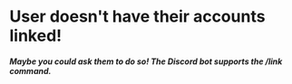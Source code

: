 # User doesn't have their accounts linked!
##### Maybe you could ask them to do so! The Discord bot supports the /link <username> command.
